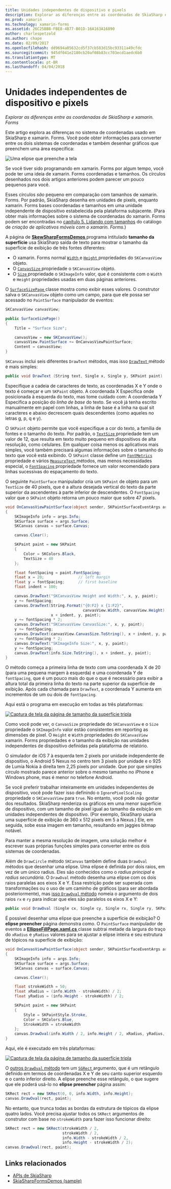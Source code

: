 ```yaml
---
title: Unidades independentes de dispositivo e pixels
description: Explorar as diferenças entre as coordenadas de SkiaSharp e xamarin. Forms
ms.prod: xamarin
ms.technology: xamarin-forms
ms.assetid: 26C25BB8-FBE8-4B77-B01D-16A163A16890
author: charlespetzold
ms.author: chape
ms.date: 02/09/2017
ms.openlocfilehash: dd9694a05632cd5f37cb583d15bc93311a49cfdc
ms.sourcegitcommit: 945df041e2180cb20af08b83cc703ecd1aedc6b0
ms.translationtype: MT
ms.contentlocale: pt-BR
ms.lasthandoff: 04/04/2018
---
```

# <a name="pixels-and-device-independent-units"></a>Unidades independentes de dispositivo e pixels

_Explorar as diferenças entre as coordenadas de SkiaSharp e xamarin. Forms_

Este artigo explora as diferenças no sistema de coordenadas usado em SkiaSharp e xamarin. Forms. Você pode obter informações para converter entre os dois sistemas de coordenadas e também desenhar gráficos que preenchem uma área específica:

![](pixels-images/screenfillexample.png "Uma elipse que preenche a tela")

Se você tiver sido programando em xamarin. Forms por algum tempo, você pode ter uma ideia de xamarin. Forms coordenadas e tamanhos. Os círculos desenhados nos dois artigos anteriores podem parecer um pouco pequenos para você.

Esses círculos *são* pequeno em comparação com tamanhos de xamarin. Forms. Por padrão, SkiaSharp desenha em unidades de pixels, enquanto xamarin. Forms bases coordenadas e tamanhos em uma unidade independente de dispositivo estabelecida pela plataforma subjacente. (Para obter mais informações sobre o sistema de coordenadas do xamarin. Forms podem ser encontradas no [capítulo 5. Lidando com tamanhos](~/xamarin-forms/creating-mobile-apps-xamarin-forms/summaries/chapter05.md) do catálogo de *criação de aplicativos móveis com o xamarin. Forms*.)

A página de [ **SkewSharpFormsDemos** ](https://developer.xamarin.com/samples/xamarin-forms/SkiaSharpForms/Demos/) programa intitulado **tamanho da superfície** usa SkiaSharp saída de texto para mostrar o tamanho da superfície de exibição de três fontes diferentes:

- O xamarin. Forms normal [ `Width` ](https://developer.xamarin.com/api/property/Xamarin.Forms.VisualElement.Width/) e [ `Height` ](https://developer.xamarin.com/api/property/Xamarin.Forms.VisualElement.Height/) propriedades do `SKCanvasView` objeto.
- O [ `CanvasSize` ](https://developer.xamarin.com/api/property/SkiaSharp.Views.Forms.SKCanvasView.CanvasSize/) propriedade o `SKCanvasView` objeto.
- O [ `Size` ](https://developer.xamarin.com/api/property/SkiaSharp.SKImageInfo.Size/) propriedade o `SKImageInfo` valor, que é consistente com o `Width` e `Height` propriedades usadas em duas páginas anteriores.

O [ `SurfaceSizePage` ](https://github.com/xamarin/xamarin-forms-samples/blob/master/SkiaSharpForms/SkiaSharpFormsDemos/SkiaSharpFormsDemos/SkiaSharpFormsDemos/Basics/SurfaceSizePage.cs) classe mostra como exibir esses valores. O construtor salva o `SKCanvasView` objeto como um campo, para que ele possa ser acessado no `PaintSurface` manipulador de eventos:

```csharp
SKCanvasView canvasView;

public SurfaceSizePage()
{
    Title = "Surface Size";

    canvasView = new SKCanvasView();
    canvasView.PaintSurface += OnCanvasViewPaintSurface;
    Content = canvasView;
}
```

`SKCanvas` inclui seis diferentes `DrawText` métodos, mas isso [ `DrawText` ](https://developer.xamarin.com/api/member/SkiaSharp.SKCanvas.DrawText/p/System.String/System.Single/System.Single/SkiaSharp.SKPaint/) método é mais simples:

```csharp
public void DrawText (String text, Single x, Single y, SKPaint paint)
```

Especifique a cadeia de caracteres de texto, as coordenadas X e Y onde o texto é começar e um `SKPaint` objeto. A coordenada X Especifica onde posicionada à esquerda do texto, mas tome cuidado com: A coordenada Y Especifica a posição do *linha de base* do texto. Se você já tenha escrito manualmente em papel com linhas, a linha de base é a linha na qual sit caracteres e abaixo decrescem quais descendentes (como aqueles no letras g, p, q e y).

O `SKPaint` objeto permite que você especifique a cor do texto, a família de fontes e o tamanho do texto. Por padrão, o [ `TextSize` ](https://developer.xamarin.com/api/property/SkiaSharp.SKPaint.TextSize/) propriedade tem um valor de 12, que resulta em texto muito pequeno em dispositivos de alta resolução, como celulares. Em qualquer coisa menos os aplicativos mais simples, você também precisará algumas informações sobre o tamanho do texto que você está exibindo. O `SKPaint` classe define um [ `FontMetrics` ](https://developer.xamarin.com/api/property/SkiaSharp.SKPaint.FontMetrics/) propriedade e vários [ `MeasureText` ](https://developer.xamarin.com/api/member/SkiaSharp.SKPaint.MeasureText/p/System.String/) métodos, mas menos necessidades especial, o [ `FontSpacing` ](https://developer.xamarin.com/api/property/SkiaSharp.SKPaint.FontSpacing/) propriedade fornece um valor recomendado para linhas sucessivas do espaçamento do texto.

O seguinte `PaintSurface` manipulador cria um `SKPaint` de objeto para um `TextSize` de 40 pixels, que é a altura desejada vertical do texto da parte superior da ascendentes à parte inferior de descendentes. O `FontSpacing` valor que o `SKPaint` objeto retorna um pouco maior que sobre 47 pixels.

```csharp
void OnCanvasViewPaintSurface(object sender, SKPaintSurfaceEventArgs args)
{
    SKImageInfo info = args.Info;
    SKSurface surface = args.Surface;
    SKCanvas canvas = surface.Canvas;

    canvas.Clear();

    SKPaint paint = new SKPaint
    {
        Color = SKColors.Black,
        TextSize = 40
    };

    float fontSpacing = paint.FontSpacing;
    float x = 20;               // left margin
    float y = fontSpacing;      // first baseline
    float indent = 100;

    canvas.DrawText("SKCanvasView Height and Width:", x, y, paint);
    y += fontSpacing;
    canvas.DrawText(String.Format("{0:F2} x {1:F2}",
                                  canvasView.Width, canvasView.Height),
                    x + indent, y, paint);
    y += fontSpacing * 2;
    canvas.DrawText("SKCanvasView CanvasSize:", x, y, paint);
    y += fontSpacing;
    canvas.DrawText(canvasView.CanvasSize.ToString(), x + indent, y, paint);
    y += fontSpacing * 2;
    canvas.DrawText("SKImageInfo Size:", x, y, paint);
    y += fontSpacing;
    canvas.DrawText(info.Size.ToString(), x + indent, y, paint);
}
```

O método começa a primeira linha de texto com uma coordenada X de 20 (para uma pequena margem à esquerda) e uma coordenada Y de `fontSpacing`, que é um pouco mais do que o que é necessário para exibir a altura total da primeira linha do texto na parte superior da superfície de exibição. Após cada chamada para `DrawText`, a coordenada Y aumenta em incrementos de um ou dois de `fontSpacing`.

Aqui está o programa em execução em todas as três plataformas:

[![](pixels-images/surfacesize-small.png "Captura de tela da página de tamanho da superfície tripla")](pixels-images/surfacesize-large.png#lightbox "tripla captura de tela da página de tamanho da superfície")

Como você pode ver, o `CanvasSize` propriedade do `SKCanvasView` e o `Size` propriedade o `SKImageInfo` valor estão consistentes em reporting as dimensões de pixel. O `Height` e `Width` propriedades do `SKCanvasView` xamarin. Forms propriedades e o tamanho da exibição nas unidades independentes de dispositivo definidas pela plataforma de relatório.

O simulador de iOS 7 à esquerda tem 2 pixels por unidade independente de dispositivo, o Android 5 Nexus no centro tem 3 pixels por unidade e o 925 de Lumia Nokia à direita tem 2,25 pixels por unidade. Que por que simples círculo mostrado parece anterior sobre o mesmo tamanho no iPhone e Windows phone, mas é menor no telefone Android.

Se você preferir trabalhar inteiramente em unidades independentes de dispositivo, você pode fazer isso definindo o `IgnorePixelScaling` propriedade o `SKCanvasView` para `true`. No entanto, você pode não gostar dos resultados. SkiaSharp renderiza os gráficos em uma menor superfície de dispositivo, com um tamanho de pixel igual ao tamanho da exibição em unidades independentes de dispositivo. (Por exemplo, SkiaSharp usaria uma superfície de exibição de 360 x 512 pixels em 5 a Nexus.) Ele, em seguida, sobe essa imagem em tamanho, resultando em jaggies bitmap notável.

Para manter a mesma resolução de imagem, uma solução melhor é escrever suas próprias funções simples para converter entre os dois sistemas de coordenadas.

Além de `DrawCircle` método `SKCanvas` também define duas `DrawOval` métodos que desenhar uma elipse. Uma elipse é definida por dois raios, em vez de um único radius. Eles são conhecidos como o *radius principal* e *radius secundária*. O `DrawOval` método desenha uma elipse com os dois raios paralelas aos eixos X e Y. Essa restrição pode ser superada com transformações ou o uso de um caminho de gráficos (para ser abordada posteriormente), mas [isso `DrawOval` método](https://developer.xamarin.com/api/member/SkiaSharp.SKCanvas.DrawOval/p/System.Single/System.Single/System.Single/System.Single/SkiaSharp.SKPaint/) nomeia o argumento de dois raios `rx` e `ry` para indicar que eles são paralelos os eixos X e Y:

```csharp
public void DrawOval (Single cx, Single cy, Single rx, Single ry, SKPaint paint)
```

É possível desenhar uma elipse que preenche a superfície de exibição? O **elipse preencher** página demonstra como. O `PaintSurface` manipulador de eventos a [ **EllipseFillPage.xaml.cs** ](https://github.com/xamarin/xamarin-forms-samples/blob/master/SkiaSharpForms/SkiaSharpFormsDemos/SkiaSharpFormsDemos/SkiaSharpFormsDemos/Basics/EllipseFillPage.xaml.cs) classe subtrai metade da largura do traço do `xRadius` e `yRadius` valores para se ajustar a elipse inteira e seu estrutura de tópicos na superfície de exibição:

```csharp
void OnCanvasViewPaintSurface(object sender, SKPaintSurfaceEventArgs args)
{
    SKImageInfo info = args.Info;
    SKSurface surface = args.Surface;
    SKCanvas canvas = surface.Canvas;

    canvas.Clear();

    float strokeWidth = 50;
    float xRadius = (info.Width - strokeWidth) / 2;
    float yRadius = (info.Height - strokeWidth) / 2;

    SKPaint paint = new SKPaint
    {
        Style = SKPaintStyle.Stroke,
        Color = SKColors.Blue,
        StrokeWidth = strokeWidth
    };
    canvas.DrawOval(info.Width / 2, info.Height / 2, xRadius, yRadius, paint);
}
```

Aqui, ele é executado em três plataformas:

[![](pixels-images/ellipsefill-small.png "Captura de tela da página de tamanho da superfície tripla")](pixels-images/ellipsefill-large.png#lightbox "tripla captura de tela da página de tamanho da superfície")

O [outros `DrawOval` método](https://developer.xamarin.com/api/member/SkiaSharp.SKCanvas.DrawOval/p/SkiaSharp.SKRect/SkiaSharp.SKPaint/) tem um [ `SGRect` ](https://developer.xamarin.com/api/type/SkiaSharp.SKRect/) argumento, que é um retângulo definido em termos de coordenadas X e Y de seu canto superior esquerdo e o canto inferior direito. A elipse preenche esse retângulo, o que sugere que ele poderá usá-lo no **elipse preencher** página assim:

```csharp
SKRect rect = new SKRect(0, 0, info.Width, info.Height);
canvas.DrawOval(rect, paint);
```

No entanto, que trunca todas as bordas da estrutura de tópicos da elipse quatro lados. Você precisa ajustar todos os `SKRect` argumentos de construtor com base no `strokeWidth` para fazer isso funcionar direito:

```csharp
SKRect rect = new SKRect(strokeWidth / 2,
                         strokeWidth / 2,
                         info.Width - strokeWidth / 2,
                         info.Height - strokeWidth / 2);
canvas.DrawOval(rect, paint);
```


## <a name="related-links"></a>Links relacionados

- [APIs de SkiaSharp](https://developer.xamarin.com/api/root/SkiaSharp/)
- [SkiaSharpFormsDemos (sample)](https://developer.xamarin.com/samples/xamarin-forms/SkiaSharpForms/Demos/)
